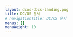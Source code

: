 ```yaml
---
layout: dcos-docs-landing.pug
title: DC/OS 문서
# navigationTitle: DC/OS 문서
menus: []
menuWeight: 10
---
```

